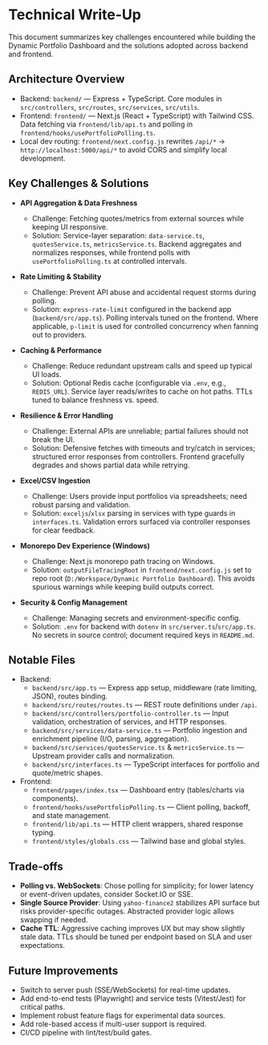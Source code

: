 # Technical Write-Up

This document summarizes key challenges encountered while building the Dynamic Portfolio Dashboard and the solutions adopted across backend and frontend.

## Architecture Overview
- Backend: `backend/` — Express + TypeScript. Core modules in `src/controllers`, `src/routes`, `src/services`, `src/utils`.
- Frontend: `frontend/` — Next.js (React + TypeScript) with Tailwind CSS. Data fetching via `frontend/lib/api.ts` and polling in `frontend/hooks/usePortfolioPolling.ts`.
- Local dev routing: `frontend/next.config.js` rewrites `/api/*` → `http://localhost:5000/api/*` to avoid CORS and simplify local development.

## Key Challenges & Solutions

- __API Aggregation & Data Freshness__
  - Challenge: Fetching quotes/metrics from external sources while keeping UI responsive.
  - Solution: Service-layer separation: `data-service.ts`, `quotesService.ts`, `metricsService.ts`. Backend aggregates and normalizes responses, while frontend polls with `usePortfolioPolling.ts` at controlled intervals.

- __Rate Limiting & Stability__
  - Challenge: Prevent API abuse and accidental request storms during polling.
  - Solution: `express-rate-limit` configured in the backend app (`backend/src/app.ts`). Polling intervals tuned on the frontend. Where applicable, `p-limit` is used for controlled concurrency when fanning out to providers.

- __Caching & Performance__
  - Challenge: Reduce redundant upstream calls and speed up typical UI loads.
  - Solution: Optional Redis cache (configurable via `.env`, e.g., `REDIS_URL`). Service layer reads/writes to cache on hot paths. TTLs tuned to balance freshness vs. speed.

- __Resilience & Error Handling__
  - Challenge: External APIs are unreliable; partial failures should not break the UI.
  - Solution: Defensive fetches with timeouts and try/catch in services; structured error responses from controllers. Frontend gracefully degrades and shows partial data while retrying.

- __Excel/CSV Ingestion__
  - Challenge: Users provide input portfolios via spreadsheets; need robust parsing and validation.
  - Solution: `exceljs`/`xlsx` parsing in services with type guards in `interfaces.ts`. Validation errors surfaced via controller responses for clear feedback.

- __Monorepo Dev Experience (Windows)__
  - Challenge: Next.js monorepo path tracing on Windows.
  - Solution: `outputFileTracingRoot` in `frontend/next.config.js` set to repo root (`D:/Workspace/Dynamic Portfolio Dashboard`). This avoids spurious warnings while keeping build outputs correct.

- __Security & Config Management__
  - Challenge: Managing secrets and environment-specific config.
  - Solution: `.env` for backend with `dotenv` in `src/server.ts`/`src/app.ts`. No secrets in source control; document required keys in `README.md`.

## Notable Files
- Backend:
  - `backend/src/app.ts` — Express app setup, middleware (rate limiting, JSON), routes binding.
  - `backend/src/routes/routes.ts` — REST route definitions under `/api`.
  - `backend/src/controllers/portfolio-controller.ts` — Input validation, orchestration of services, and HTTP responses.
  - `backend/src/services/data-service.ts` — Portfolio ingestion and enrichment pipeline (I/O, parsing, aggregation).
  - `backend/src/services/quotesService.ts` & `metricsService.ts` — Upstream provider calls and normalization.
  - `backend/src/interfaces.ts` — TypeScript interfaces for portfolio and quote/metric shapes.
- Frontend:
  - `frontend/pages/index.tsx` — Dashboard entry (tables/charts via components).
  - `frontend/hooks/usePortfolioPolling.ts` — Client polling, backoff, and state management.
  - `frontend/lib/api.ts` — HTTP client wrappers, shared response typing.
  - `frontend/styles/globals.css` — Tailwind base and global styles.

## Trade-offs
- __Polling vs. WebSockets__: Chose polling for simplicity; for lower latency or event-driven updates, consider Socket.IO or SSE.
- __Single Source Provider__: Using `yahoo-finance2` stabilizes API surface but risks provider-specific outages. Abstracted provider logic allows swapping if needed.
- __Cache TTL__: Aggressive caching improves UX but may show slightly stale data. TTLs should be tuned per endpoint based on SLA and user expectations.

## Future Improvements
- Switch to server push (SSE/WebSockets) for real-time updates.
- Add end-to-end tests (Playwright) and service tests (Vitest/Jest) for critical paths.
- Implement robust feature flags for experimental data sources.
- Add role-based access if multi-user support is required.
- CI/CD pipeline with lint/test/build gates.
